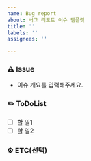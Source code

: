 ```yaml
---
name: Bug report
about: 버그 리포트 이슈 템플릿
title: ''
labels: ''
assignees: ''

---
```


### :warning: Issue
- 이슈 개요를 입력해주세요.

### :pencil2: ToDoList
- [ ] 할 일1
- [ ] 할 일2

### :gear: ETC(선택)
